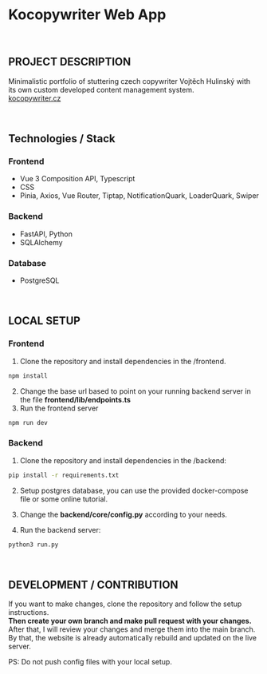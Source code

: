 # Kocopywriter Web App 

<br/>

## PROJECT DESCRIPTION

Minimalistic portfolio of stuttering czech copywriter Vojtěch Hulinský with its own custom developed content management system.<br/>
<a href="kocopywriter.cz">kocopywriter.cz</a>

<br/>

## Technologies / Stack
### Frontend
- Vue 3 Composition API, Typescript
- CSS
- Pinia, Axios, Vue Router, Tiptap, NotificationQuark, LoaderQuark, Swiper

### Backend
- FastAPI, Python
- SQLAlchemy

### Database
- PostgreSQL

<br/>


## LOCAL SETUP
### Frontend
1. Clone the repository and install dependencies in the /frontend.
```sh
npm install
```
2. Change the base url based to point on your running backend server in the file <b>frontend/lib/endpoints.ts</b>
3. Run the frontend server
```sh
npm run dev
```


### Backend
1. Clone the repository and install dependencies in the /backend:
```sh
pip install -r requirements.txt
```
2. Setup postgres database, you can use the provided docker-compose file or some online tutorial.

3. Change the <b>backend/core/config.py</b> according to your needs.

4. Run the backend server:
```sh
python3 run.py
```

<br/>


## DEVELOPMENT / CONTRIBUTION

If you want to make changes, clone the repository and follow the setup instructions. <br/>
**Then create your own branch and make pull request with your changes.**  <br/>
After that, I will review your changes and merge them into the main branch. <br/>
By that, the website is already automatically rebuild and updated on the live server. 


PS: Do not push config files with your local setup.
